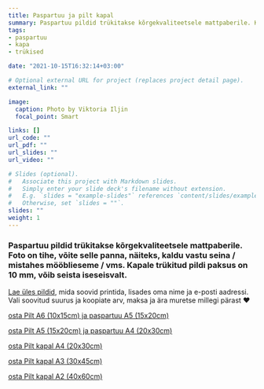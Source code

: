 ```yaml
---
title: Paspartuu ja pilt kapal
summary: Paspartuu pildid trükitakse kõrgekvaliteetsele mattpaberile. Kapale trükitud pildi paksus on 10 mm
tags:
- paspartuu
- kapa
- trükised

date: "2021-10-15T16:32:14+03:00"

# Optional external URL for project (replaces project detail page).
external_link: ""

image:
  caption: Photo by Viktoria Iljin
  focal_point: Smart

links: []
url_code: ""
url_pdf: ""
url_slides: ""
url_video: ""

# Slides (optional).
#   Associate this project with Markdown slides.
#   Simply enter your slide deck's filename without extension.
#   E.g. `slides = "example-slides"` references `content/slides/example-slides.md`.
#   Otherwise, set `slides = ""`.
slides: ""
weight: 1
---
```

### Paspartuu pildid trükitakse kõrgekvaliteetsele mattpaberile. Foto on tihe, võite selle panna, näiteks, kaldu vastu seina / mistahes mööblieseme / vms. Kapale trükitud pildi paksus on 10 mm, võib seista iseseisvalt.

[Lae üles pildid](https://www.dropbox.com/request/YulJbiklGcffXMoB7DFo), mida soovid printida, lisades oma nime ja e-posti aadressi. Vali soovitud suurus ja koopiate arv, maksa ja ära muretse millegi pärast ❤️

<a data-dpd-type="button" data-text="osta Pilt А6 (10х15сm) ja paspartuu А5 (15х20сm)" data-variant="price-right" data-button-size="dpd-large" data-bg-color="ed11cc" data-bg-color-hover="ff1ff6" data-text-color="ffffff" data-pr-bg-color="ffffff" data-pr-color="000000" data-lightbox="1" href="https://lastefoto-ee.dpdcart.com/cart/add?product_id=216905&amp;method_id=236426">osta Pilt А6 (10х15сm) ja paspartuu А5 (15х20сm)</a><script src="https://lastefoto-ee.dpdcart.com/dpd.js"></script>

<a data-dpd-type="button" data-text="osta Pilt А5 (15х20сm) ja paspartuu А4 (20х30сm)" data-variant="price-right" data-button-size="dpd-large" data-bg-color="ed11cc" data-bg-color-hover="ff1ff6" data-text-color="ffffff" data-pr-bg-color="ffffff" data-pr-color="000000" data-lightbox="1" href="https://lastefoto-ee.dpdcart.com/cart/add?product_id=216906&amp;method_id=236427">osta Pilt А5 (15х20сm) ja paspartuu А4 (20х30сm)</a><script src="https://lastefoto-ee.dpdcart.com/dpd.js"></script>

<a data-dpd-type="button" data-text="osta Pilt kapal А4 (20х30сm)" data-variant="price-right" data-button-size="dpd-large" data-bg-color="ed11cc" data-bg-color-hover="ff1ff6" data-text-color="ffffff" data-pr-bg-color="ffffff" data-pr-color="000000" data-lightbox="1" href="https://lastefoto-ee.dpdcart.com/cart/add?product_id=216907&amp;method_id=236428">osta Pilt kapal А4 (20х30сm)</a><script src="https://lastefoto-ee.dpdcart.com/dpd.js"></script>

<a data-dpd-type="button" data-text="osta Pilt kapal А3 (30х45сm)" data-variant="price-right" data-button-size="dpd-large" data-bg-color="ed11cc" data-bg-color-hover="ff1ff6" data-text-color="ffffff" data-pr-bg-color="ffffff" data-pr-color="000000" data-lightbox="1" href="https://lastefoto-ee.dpdcart.com/cart/add?product_id=216908&amp;method_id=236429">osta Pilt kapal А3 (30х45сm)</a><script src="https://lastefoto-ee.dpdcart.com/dpd.js"></script>

<a data-dpd-type="button" data-text="osta Pilt kapal А2 (40х60сm)" data-variant="price-right" data-button-size="dpd-large" data-bg-color="ed11cc" data-bg-color-hover="ff1ff6" data-text-color="ffffff" data-pr-bg-color="ffffff" data-pr-color="000000" data-lightbox="1" href="https://lastefoto-ee.dpdcart.com/cart/add?product_id=216909&amp;method_id=236430">osta Pilt kapal А2 (40х60сm)</a><script src="https://lastefoto-ee.dpdcart.com/dpd.js"></script>